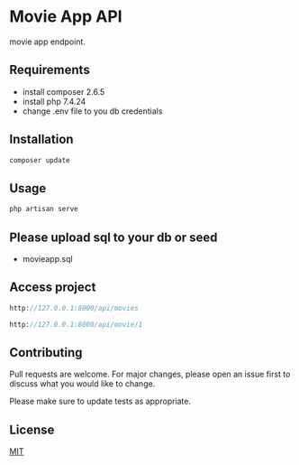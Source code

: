 # Movie App API
movie app endpoint.

## Requirements
- install composer 2.6.5
- install php 7.4.24
- change .env file to you db credentials

## Installation

```bash
composer update

```

## Usage

```php
php artisan serve
```

## Please upload sql to your db or seed
- movieapp.sql

## Access project

```php
http://127.0.0.1:8000/api/movies

http://127.0.0.1:8000/api/movie/1

```



## Contributing

Pull requests are welcome. For major changes, please open an issue first
to discuss what you would like to change.

Please make sure to update tests as appropriate.

## License

[MIT](https://choosealicense.com/licenses/mit/)